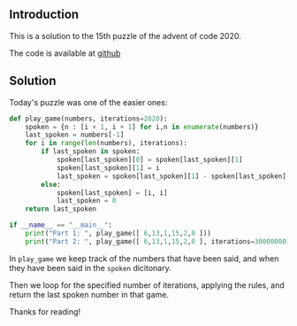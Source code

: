 ## Introduction
This is a solution to the 15th puzzle of the advent of code 2020.

The code is available at [github](https://github.com/MatiasStorm/AdventOfCode_2020)

## Solution
Today's puzzle was one of the easier ones:
```python
def play_game(numbers, iterations=2020):
    spoken = {n : [i + 1, i + 1] for i,n in enumerate(numbers)}
    last_spoken = numbers[-1]
    for i in range(len(numbers), iterations):
        if last_spoken in spoken:
            spoken[last_spoken][0] = spoken[last_spoken][1]
            spoken[last_spoken][1] = i
            last_spoken = spoken[last_spoken][1] - spoken[last_spoken][0]
        else:
            spoken[last_spoken] = [i, i]
            last_spoken = 0
    return last_spoken

if __name__ == "__main__":
    print("Part 1: ", play_game([ 6,13,1,15,2,0 ]))
    print("Part 2: ", play_game([ 6,13,1,15,2,0 ], iterations=30000000))
```
In `play_game` we keep track of the numbers that have been said, and when they have been said
in the `spoken` dicitonary.

Then we loop for the specified number of iterations, applying the rules, and return the last 
spoken number in that game.

Thanks for reading!
